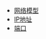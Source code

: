 - <a href="secure/网络模型.md">网络模型</a>
- <a href="secure/IP地址.md">IP地址</a>
- <a href="secure/端口.md">端口</a>
